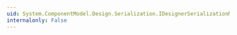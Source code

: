 ```yaml
---
uid: System.ComponentModel.Design.Serialization.IDesignerSerializationManager.GetInstance(System.String)
internalonly: False
---
```

